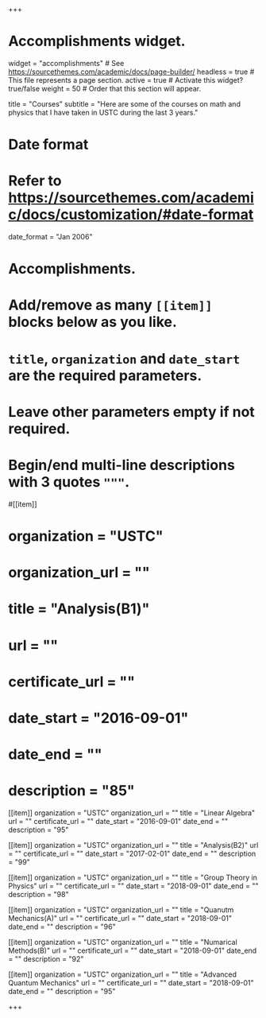 +++
# Accomplishments widget.
widget = "accomplishments"  # See https://sourcethemes.com/academic/docs/page-builder/
headless = true  # This file represents a page section.
active = true  # Activate this widget? true/false
weight = 50  # Order that this section will appear.

title = "Courses"
subtitle = "Here are some of the courses on math and physics that I have taken in USTC during the last 3 years."

# Date format
#   Refer to https://sourcethemes.com/academic/docs/customization/#date-format
date_format = "Jan 2006"

# Accomplishments.
#   Add/remove as many `[[item]]` blocks below as you like.
#   `title`, `organization` and `date_start` are the required parameters.
#   Leave other parameters empty if not required.
#   Begin/end multi-line descriptions with 3 quotes `"""`.

#[[item]]
#  organization = "USTC"
#  organization_url = ""
#  title = "Analysis(B1)"
#  url = ""
#  certificate_url = ""
#  date_start = "2016-09-01"
#  date_end = ""
#  description = "85"

[[item]]
  organization = "USTC"
  organization_url = ""
  title = "Linear Algebra"
  url = ""
  certificate_url = ""
  date_start = "2016-09-01"
  date_end = ""
  description = "95"
  
[[item]]
  organization = "USTC"
  organization_url = ""
  title = "Analysis(B2)"
  url = ""
  certificate_url = ""
  date_start = "2017-02-01"
  date_end = ""
  description = "99"

[[item]]
  organization = "USTC"
  organization_url = ""
  title = "Group Theory in Physics"
  url = ""
  certificate_url = ""
  date_start = "2018-09-01"
  date_end = ""
  description = "98"

[[item]]
  organization = "USTC"
  organization_url = ""
  title = "Quanutm Mechanics(A)"
  url = ""
  certificate_url = ""
  date_start = "2018-09-01"
  date_end = ""
  description = "96"

[[item]]
  organization = "USTC"
  organization_url = ""
  title = "Numarical Methods(B)"
  url = ""
  certificate_url = ""
  date_start = "2018-09-01"
  date_end = ""
  description = "92"

[[item]]
  organization = "USTC"
  organization_url = ""
  title = "Advanced Quantum Mechanics"
  url = ""
  certificate_url = ""
  date_start = "2018-09-01"
  date_end = ""
  description = "95"

+++
